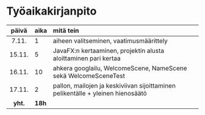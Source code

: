 # Työaikakirjanpito

|  päivä  |  aika | mitä tein                                                                       |
| :-----: |:------| :-------------------------------------------------------------------------------|
|  7.11.  |   1   | aiheen valitseminen, vaatimusmäärittely                                         |
|  15.11. |   5   | JavaFX:n kertaaminen, projektin alusta aloittaminen pari kertaa                 |
|  16.11. |  10   | ahkera googlailu, WelcomeScene, NameScene sekä WelcomeSceneTest                 |
|  17.11. |   2   | pallon, mailojen ja keskiviivan sijoittaminen pelikentälle + yleinen hienosäätö |
| **yht.**|**18h**|                                                                                 |

